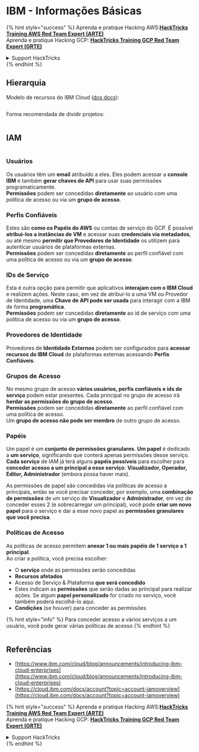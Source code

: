# IBM - Informações Básicas

{% hint style="success" %}
Aprenda e pratique Hacking AWS:<img src="../../.gitbook/assets/image (1) (1) (1).png" alt="" data-size="line">[**HackTricks Training AWS Red Team Expert (ARTE)**](https://training.hacktricks.xyz/courses/arte)<img src="../../.gitbook/assets/image (1) (1) (1).png" alt="" data-size="line">\
Aprenda e pratique Hacking GCP: <img src="../../.gitbook/assets/image (2).png" alt="" data-size="line">[**HackTricks Training GCP Red Team Expert (GRTE)**<img src="../../.gitbook/assets/image (2).png" alt="" data-size="line">](https://training.hacktricks.xyz/courses/grte)

<details>

<summary>Support HackTricks</summary>

* Confira os [**planos de assinatura**](https://github.com/sponsors/carlospolop)!
* **Junte-se ao** 💬 [**grupo do Discord**](https://discord.gg/hRep4RUj7f) ou ao [**grupo do telegram**](https://t.me/peass) ou **siga**-nos no **Twitter** 🐦 [**@hacktricks\_live**](https://twitter.com/hacktricks_live)**.**
* **Compartilhe truques de hacking enviando PRs para os repositórios do** [**HackTricks**](https://github.com/carlospolop/hacktricks) e [**HackTricks Cloud**](https://github.com/carlospolop/hacktricks-cloud).

</details>
{% endhint %}

## Hierarquia

Modelo de recursos do IBM Cloud ([dos docs](https://www.ibm.com/blog/announcement/introducing-ibm-cloud-enterprises/)):

<figure><img src="../../.gitbook/assets/image (225).png" alt=""><figcaption></figcaption></figure>

Forma recomendada de dividir projetos:

<figure><img src="../../.gitbook/assets/image (239).png" alt=""><figcaption></figcaption></figure>

## IAM

<figure><img src="../../.gitbook/assets/image (266).png" alt=""><figcaption></figcaption></figure>

### Usuários

Os usuários têm um **email** atribuído a eles. Eles podem acessar a **console IBM** e também **gerar chaves de API** para usar suas permissões programaticamente.\
**Permissões** podem ser concedidas **diretamente** ao usuário com uma política de acesso ou via um **grupo de acesso**.

### Perfis Confiáveis

Estes são **como os Papéis do AWS** ou contas de serviço do GCP. É possível **atribui-los a instâncias de VM** e acessar suas **credenciais via metadados**, ou até mesmo **permitir que Provedores de Identidade** os utilizem para autenticar usuários de plataformas externas.\
**Permissões** podem ser concedidas **diretamente** ao perfil confiável com uma política de acesso ou via um **grupo de acesso**.

### IDs de Serviço

Esta é outra opção para permitir que aplicativos **interajam com o IBM Cloud** e realizem ações. Neste caso, em vez de atribuí-lo a uma VM ou Provedor de Identidade, uma **Chave de API pode ser usada** para interagir com a IBM de forma **programática**.\
**Permissões** podem ser concedidas **diretamente** ao id de serviço com uma política de acesso ou via um **grupo de acesso**.

### Provedores de Identidade

Provedores de **Identidade Externos** podem ser configurados para **acessar recursos do IBM Cloud** de plataformas externas acessando **Perfis Confiáveis**.

### Grupos de Acesso

No mesmo grupo de acesso **vários usuários, perfis confiáveis e ids de serviço** podem estar presentes. Cada principal no grupo de acesso irá **herdar as permissões do grupo de acesso**.\
**Permissões** podem ser concedidas **diretamente** ao perfil confiável com uma política de acesso.\
Um **grupo de acesso não pode ser membro** de outro grupo de acesso.

### Papéis

Um papel é um **conjunto de permissões granulares**. **Um papel** é dedicado a **um serviço**, significando que conterá apenas permissões desse serviço.\
**Cada serviço** de IAM já terá alguns **papéis possíveis** para escolher para **conceder acesso a um principal a esse serviço**: **Visualizador, Operador, Editor, Administrador** (embora possa haver mais).

As permissões de papel são concedidas via políticas de acesso a principais, então se você precisar conceder, por exemplo, uma **combinação de permissões** de um serviço de **Visualizador** e **Administrador**, em vez de conceder esses 2 (e sobrecarregar um principal), você pode **criar um novo papel** para o serviço e dar a esse novo papel as **permissões granulares que você precisa**.

### Políticas de Acesso

As políticas de acesso permitem **anexar 1 ou mais papéis de 1 serviço a 1 principal**.\
Ao criar a política, você precisa escolher:

* O **serviço** onde as permissões serão concedidas
* **Recursos afetados**
* Acesso de Serviço & Plataforma **que será concedido**
* Estes indicam as **permissões** que serão dadas ao principal para realizar ações. Se algum **papel personalizado** for criado no serviço, você também poderá escolhê-lo aqui.
* **Condições** (se houver) para conceder as permissões

{% hint style="info" %}
Para conceder acesso a vários serviços a um usuário, você pode gerar várias políticas de acesso
{% endhint %}

<figure><img src="../../.gitbook/assets/image (248).png" alt=""><figcaption></figcaption></figure>

## Referências

* [https://www.ibm.com/cloud/blog/announcements/introducing-ibm-cloud-enterprises](https://www.ibm.com/cloud/blog/announcements/introducing-ibm-cloud-enterprises)
* [https://cloud.ibm.com/docs/account?topic=account-iamoverview](https://cloud.ibm.com/docs/account?topic=account-iamoverview)

{% hint style="success" %}
Aprenda e pratique Hacking AWS:<img src="../../.gitbook/assets/image (1) (1) (1).png" alt="" data-size="line">[**HackTricks Training AWS Red Team Expert (ARTE)**](https://training.hacktricks.xyz/courses/arte)<img src="../../.gitbook/assets/image (1) (1) (1).png" alt="" data-size="line">\
Aprenda e pratique Hacking GCP: <img src="../../.gitbook/assets/image (2).png" alt="" data-size="line">[**HackTricks Training GCP Red Team Expert (GRTE)**<img src="../../.gitbook/assets/image (2).png" alt="" data-size="line">](https://training.hacktricks.xyz/courses/grte)

<details>

<summary>Support HackTricks</summary>

* Confira os [**planos de assinatura**](https://github.com/sponsors/carlospolop)!
* **Junte-se ao** 💬 [**grupo do Discord**](https://discord.gg/hRep4RUj7f) ou ao [**grupo do telegram**](https://t.me/peass) ou **siga**-nos no **Twitter** 🐦 [**@hacktricks\_live**](https://twitter.com/hacktricks_live)**.**
* **Compartilhe truques de hacking enviando PRs para os repositórios do** [**HackTricks**](https://github.com/carlospolop/hacktricks) e [**HackTricks Cloud**](https://github.com/carlospolop/hacktricks-cloud).

</details>
{% endhint %}
